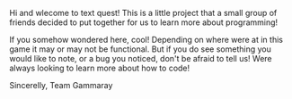 Hi and wlecome to text quest! This is a little project that 
a small group of friends decided to put together for us to learn more about programming!

If you somehow wondered here, cool! Depending on where were at in this game it may or may not be functional.
But if you do see something you would like to note, or a bug you noticed, don't be afraid to tell us! 
Were always looking to learn more about how to code!

Sincerelly,
Team Gammaray
